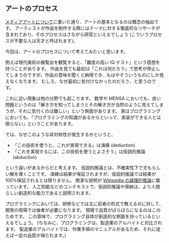 ## アートのプロセス

[メディアアートについて](Media-Art.md)に書いた通り、アートの基本となるのは概念の抽出です。
アーティストが作品を制作する際にはテーマに対する徹底的なリサーチが含まれており、そのプロセスはさながら研究といえるでしょう (こういうプロセスが不要な人は天才と呼ばれます)。

今回は、アートのプロセスについて考えてみたいと思います。

例えば現代美術の展覧会を観覧すると、「難度の高い IQ テスト」という感想を持つことがあります。
作品を見ても最初は「これは何だろう」で思考が停止してしまうのですが、作品の意味を聞くと納得でき、もはやそういうものにしか見えなくなります。
むしろ、なぜ最初に気付けなかったのだろう、と思うのです。

これに近い現象は他の分野でも起こります。
数学や MENSA においても、良い問題というのは「解き方を知ってしまうとその解き方が当然のように見えてしまうが、それに気付くのは難しい」という側面があります。
実はプログラミングにおいても、「プログラミングの知識があるからといって、実装ができる人とは限らない」ということがあります。

では、なぜこのような非対称性が発生するかというと、

- 「この技術を使うと、これが実現できる」は演繹 (deduction)
- 「これを実現するには、この技術を使うとよさそう」は仮説的推論 (abduction)

という違いがあるからだと考えます。
仮説的推論とは、不確実性下で尤もらしい解を導くことです。
演繹は結果が保証されますが、仮説的推論では結果が100%保証されるとは限りません。
簡潔な説明が [Wikipedia の論理的推論](https://t.co/AefUKzM2d8)に載っています。
人工知能などのコンテキストで、仮説的推論や帰納は、より人間らしい創造的な能力であると説明されます。

プログラミングにおいては、研修などでは主に前者の形式で教えるのに対して、開発の現場では後者が必要になります。
現場で品質がばらばらになるのはこのためです。
この意味で、プログラミング自体が創造的な側面を持っているといえるでしょう。
(ちなみに、プログラミングは、製造業のアルバイトと対比されます。
製造業のアルバイトでは、作業手順のマニュアルがあるため、それに従えば一定の品質が保たれます。)

